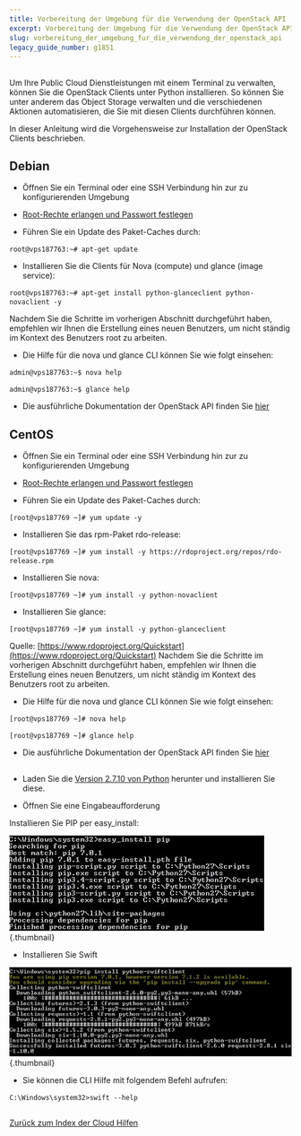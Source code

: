 ```yaml
---
title: Vorbereitung der Umgebung für die Verwendung der OpenStack API
excerpt: Vorbereitung der Umgebung für die Verwendung der OpenStack API
slug: vorbereitung_der_umgebung_fur_die_verwendung_der_openstack_api
legacy_guide_number: g1851
---
```



## 
Um Ihre Public Cloud Dienstleistungen mit einem Terminal zu verwalten, können Sie die OpenStack Clients unter Python installieren.
So können Sie unter anderem das Object Storage verwalten und die verschiedenen Aktionen automatisieren, die Sie mit diesen Clients durchführen können.

In dieser Anleitung wird die Vorgehensweise zur Installation der OpenStack Clients beschrieben.


## Debian

- Öffnen Sie ein Terminal oder eine SSH Verbindung hin zur zu konfigurierenden Umgebung

- [Root-Rechte erlangen und Passwort festlegen](https://www.ovh.de/g1786.root-rechte_erlangen_und_passwort_festlegen)

- Führen Sie ein Update des Paket-Caches durch:

```
root@vps187763:~# apt-get update
```


- Installieren Sie die Clients für Nova (compute) und glance (image service):

```
root@vps187763:~# apt-get install python-glanceclient python-novaclient -y
```



Nachdem Sie die Schritte im vorherigen Abschnitt durchgeführt haben, empfehlen wir Ihnen die Erstellung eines neuen Benutzers, um nicht ständig im Kontext des Benutzers root zu arbeiten.

- Die Hilfe für die nova und glance CLI können Sie wie folgt einsehen:

```
admin@vps187763:~$ nova help
```


```
admin@vps187763:~$ glance help
```


- Die ausführliche Dokumentation der OpenStack API finden Sie [hier](http://docs.openstack.org/cli-reference/content/)




## CentOS

- Öffnen Sie ein Terminal oder eine SSH Verbindung hin zur zu konfigurierenden Umgebung

- [Root-Rechte erlangen und Passwort festlegen](https://www.ovh.de/g1786.root-rechte_erlangen_und_passwort_festlegen)

- Führen Sie ein Update des Paket-Caches durch:

```
[root@vps187769 ~]# yum update -y
```


- Installieren Sie das rpm-Paket rdo-release:

```
[root@vps187769 ~]# yum install -y https://rdoproject.org/repos/rdo-release.rpm
```


- Installieren Sie nova:

```
[root@vps187769 ~]# yum install -y python-novaclient
```


- Installieren Sie glance:

```
[root@vps187769 ~]# yum install -y python-glanceclient
```



Quelle: [https://www.rdoproject.org/Quickstart](https://www.rdoproject.org/Quickstart)
Nachdem Sie die Schritte im vorherigen Abschnitt durchgeführt haben, empfehlen wir Ihnen die Erstellung eines neuen Benutzers, um nicht ständig im Kontext des Benutzers root zu arbeiten.

- Die Hilfe für die nova und glance CLI können Sie wie folgt einsehen:

```
[root@vps187769 ~]# nova help
```


```
[root@vps187769 ~]# glance help
```


- Die ausführliche Dokumentation der OpenStack API finden Sie [hier](http://docs.openstack.org/cli-reference/content/)




## 

- Laden Sie die [Version 2.7.10 von Python](https://www.python.org/downloads/release/python-2710/) herunter und installieren Sie diese.

- Öffnen Sie eine Eingabeaufforderung


Installieren Sie PIP per easy_install:

![](images/img_3060.jpg){.thumbnail}

- Installieren Sie Swift



![](images/img_3061.jpg){.thumbnail}

- Sie können die CLI Hilfe mit folgendem Befehl aufrufen:


```
C:\Windows\system32>swift --help
```





## 
[Zurück zum Index der Cloud Hilfen]({legacy}1785)

